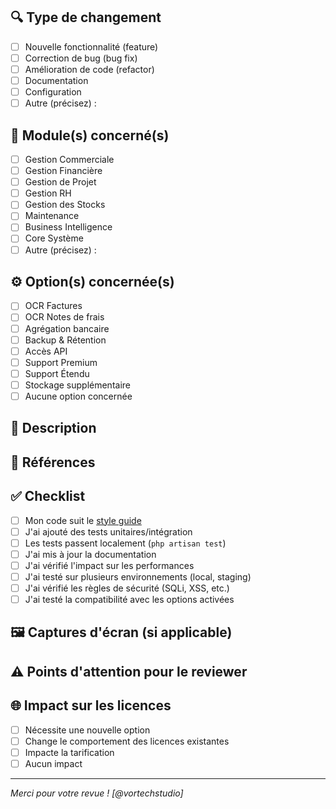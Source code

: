 <!--
Merci pour votre contribution ! Veuillez remplir ce template pour faciliter la revue de code.
-->

## 🔍 Type de changement
- [ ] Nouvelle fonctionnalité (feature)
- [ ] Correction de bug (bug fix)
- [ ] Amélioration de code (refactor)
- [ ] Documentation
- [ ] Configuration
- [ ] Autre (précisez) : 

## 🧩 Module(s) concerné(s)
<!-- Cochez les modules impactés par cette PR -->
- [ ] Gestion Commerciale
- [ ] Gestion Financière
- [ ] Gestion de Projet
- [ ] Gestion RH
- [ ] Gestion des Stocks
- [ ] Maintenance
- [ ] Business Intelligence
- [ ] Core Système
- [ ] Autre (précisez) : 

## ⚙️ Option(s) concernée(s)
<!-- Cochez les options impactées -->
- [ ] OCR Factures
- [ ] OCR Notes de frais
- [ ] Agrégation bancaire
- [ ] Backup & Rétention
- [ ] Accès API
- [ ] Support Premium
- [ ] Support Étendu
- [ ] Stockage supplémentaire
- [ ] Aucune option concernée

## 📝 Description
<!-- 
Décrivez clairement :
1. Le problème résolu ou la fonctionnalité ajoutée
2. L'approche technique utilisée
3. Les impacts sur les autres composants
-->

## 🔗 Références
<!-- 
Liens vers :
- Issue(s) associée(s): closes #123, fixes #456
- Documentation: [lien]
- Discussion: [lien]
-->

## ✅ Checklist
<!-- Cochez les cases après vérification -->
- [ ] Mon code suit le [style guide](lien-vers-style-guide)
- [ ] J'ai ajouté des tests unitaires/intégration
- [ ] Les tests passent localement (`php artisan test`)
- [ ] J'ai mis à jour la documentation
- [ ] J'ai vérifié l'impact sur les performances
- [ ] J'ai testé sur plusieurs environnements (local, staging)
- [ ] J'ai vérifié les règles de sécurité (SQLi, XSS, etc.)
- [ ] J'ai testé la compatibilité avec les options activées

## 🖼️ Captures d'écran (si applicable)
<!-- 
Ajoutez des captures pour les changements UI/UX 
-->

## ⚠️ Points d'attention pour le reviewer
<!-- 
Indiquez les parties sensibles à vérifier en priorité 
Ex: 
- La méthode processInvoice() ligne 45
- La migration 2023_10_01_ajout_table_options
-->

## 🌐 Impact sur les licences
- [ ] Nécessite une nouvelle option
- [ ] Change le comportement des licences existantes
- [ ] Impacte la tarification
- [ ] Aucun impact

---

*Merci pour votre revue ! [@vortechstudio]*
